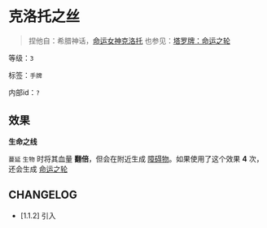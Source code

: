 # 克洛托之丝

> 捏他自：希腊神话，[命运女神克洛托](https://zh.wikipedia.org/wiki/%E6%91%A9%E4%BC%8A%E8%B5%96)
> 也参见：[塔罗牌：命运之轮](https://tarot.fandom.com/wiki/Wheel_of_Fortune)

等级：`3`

标签：`手牌`

内部id：`?`

## 效果

**生命之线**

`蔓延` `生物` 时将其血量 **翻倍**，但会在附近生成 [障碍物](../卡牌组/障碍物.md)。如果使用了这个效果 **4** 次，还会生成 [命运之轮](命运之轮.md)

## CHANGELOG

- [1.1.2] 引入
